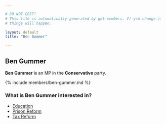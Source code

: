 ```yaml
---

# DO NOT EDIT!
# This file is automatically generated by get-members. If you change it, bad
# things will happen.

layout: default
title: "Ben Gummer"

---
```


## Ben Gummer

**Ben Gummer** is an MP in the **Conservative** party.

{% include members/ben-gummer.md %}

### What is Ben Gummer interested in?


* [Education](/interests/education.html)
* [Prison Reform](/interests/prison-reform.html)
* [Tax Reform](/interests/tax-reform.html)
